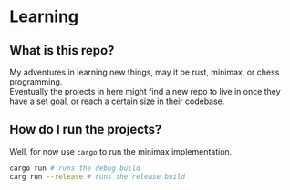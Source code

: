 # Learning  
## What is this repo?  
My adventures in learning new things, may it be rust, minimax, or chess programming.  
Eventually the projects in here might find a new repo to live in once they have a set goal, or reach a certain size in their codebase.  
  
## How do I run the projects?  
Well, for now use `cargo` to run the minimax implementation. 
```bash
cargo run # runs the debug build
carg run --release # runs the release build
```